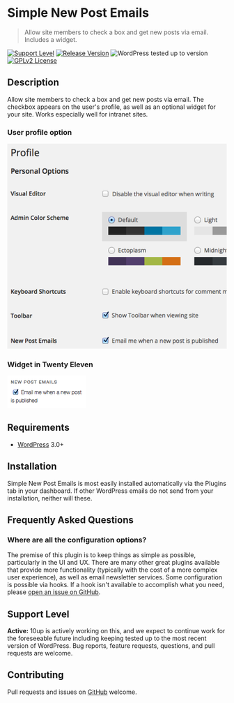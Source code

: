 # Simple New Post Emails

> Allow site members to check a box and get new posts via email. Includes a widget.

[![Support Level](https://img.shields.io/badge/support-active-green.svg)](#support-level) [![Release Version](https://img.shields.io/github/tag/10up/simple-new-post-emails.svg?label=release)](https://github.com/10up/simple-new-post-emails/releases/latest) ![WordPress tested up to version](https://img.shields.io/badge/WordPress-v5.2%20tested-success.svg) [![GPLv2 License](https://img.shields.io/github/license/10up/simple-new-post-emails.svg)](https://github.com/10up/simple-new-post-emails/blob/develop/LICENSE.md)

## Description

Allow site members to check a box and get new posts via email. The checkbox appears on the user's profile, as well as an optional widget for your site. Works especially well for intranet sites.

### User profile option

![User profile option](assets/screenshot-1.png)

### Widget in Twenty Eleven

![Widget in Twenty Eleven](assets/screenshot-2.png)

## Requirements

* [WordPress](http://wordpress.org) 3.0+

## Installation

Simple New Post Emails is most easily installed automatically via the Plugins tab in your dashboard. If other WordPress emails do not send from your installation, neither will these.

## Frequently Asked Questions

### Where are all the configuration options?

The premise of this plugin is to keep things as simple as possible, particularly in the UI and UX. There are many other great plugins available that provide more functionality (typically with the cost of a more complex user experience), as well as email newsletter services. Some configuration is possible via hooks. If a hook isn't available to accomplish what you need, please [open an issue on GitHub](https://github.com/10up/simple-new-post-emails/issues).

## Support Level

**Active:** 10up is actively working on this, and we expect to continue work for the foreseeable future including keeping tested up to the most recent version of WordPress.  Bug reports, feature requests, questions, and pull requests are welcome.

## Contributing

Pull requests and issues on [GitHub](https://github.com/10up/simple-new-post-emails) welcome.
